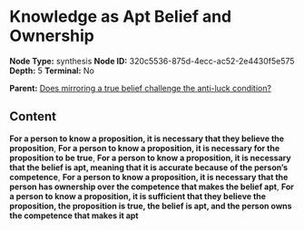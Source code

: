 # Knowledge as Apt Belief and Ownership

**Node Type:** synthesis
**Node ID:** 320c5536-875d-4ecc-ac52-2e4430f5e575
**Depth:** 5
**Terminal:** No

**Parent:** [Does mirroring a true belief challenge the anti-luck condition?](does-mirroring-a-true-belief-challenge-the-anti-luck-condition-antithesis-1d17ae80-173c-404b-af3e-30bb42c09e7d.md)

## Content

**For a person to know a proposition, it is necessary that they believe the proposition**, **For a person to know a proposition, it is necessary for the proposition to be true**, **For a person to know a proposition, it is necessary that the belief is apt, meaning that it is accurate because of the person’s competence**, **For a person to know a proposition, it is necessary that the person has ownership over the competence that makes the belief apt**, **For a person to know a proposition, it is sufficient that they believe the proposition, the proposition is true, the belief is apt, and the person owns the competence that makes it apt**
